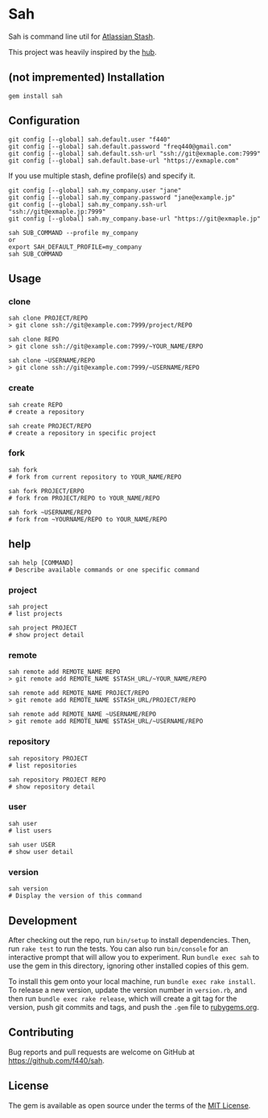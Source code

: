 # Sah

Sah is command line util for [Atlassian Stash](https://www.atlassian.com/software/stash).

This project was heavily inspired by the [hub](https://hub.github.com/).

## (not impremented) Installation

    gem install sah

## Configuration

    git config [--global] sah.default.user "f440"
    git config [--global] sah.default.password "freq440@gmail.com"
    git config [--global] sah.default.ssh-url "ssh://git@exmaple.com:7999"
    git config [--global] sah.default.base-url "https://exmaple.com"

If you use multiple stash, define profile(s) and specify it.

    git config [--global] sah.my_company.user "jane"
    git config [--global] sah.my_company.password "jane@example.jp"
    git config [--global] sah.my_company.ssh-url "ssh://git@exmaple.jp:7999"
    git config [--global] sah.my_company.base-url "https://git@exmaple.jp"

    sah SUB_COMMAND --profile my_company
    or
    export SAH_DEFAULT_PROFILE=my_company
    sah SUB_COMMAND

## Usage

### clone

    sah clone PROJECT/REPO
    > git clone ssh://git@example.com:7999/project/REPO

    sah clone REPO
    > git clone ssh://git@example.com:7999/~YOUR_NAME/ERPO

    sah clone ~USERNAME/REPO
    > git clone ssh://git@example.com:7999/~USERNAME/REPO

### create

    sah create REPO
    # create a repository

    sah create PROJECT/REPO
    # create a repository in specific project

### fork

    sah fork
    # fork from current repository to YOUR_NAME/REPO

    sah fork PROJECT/ERPO
    # fork from PROJECT/REPO to YOUR_NAME/REPO

    sah fork ~USERNAME/REPO
    # fork from ~YOURNAME/REPO to YOUR_NAME/REPO

## help

    sah help [COMMAND]
    # Describe available commands or one specific command

### project

    sah project
    # list projects

    sah project PROJECT
    # show project detail

### remote

    sah remote add REMOTE_NAME REPO
    > git remote add REMOTE_NAME $STASH_URL/~YOUR_NAME/REPO

    sah remote add REMOTE_NAME PROJECT/REPO
    > git remote add REMOTE_NAME $STASH_URL/PROJECT/REPO

    sah remote add REMOTE_NAME ~USERNAME/REPO
    > git remote add REMOTE_NAME $STASH_URL/~USERNAME/REPO

### repository

    sah repository PROJECT
    # list repositories

    sah repository PROJECT REPO
    # show repository detail

### user

    sah user
    # list users

    sah user USER
    # show user detail

### version

    sah version
    # Display the version of this command

## Development

After checking out the repo, run `bin/setup` to install dependencies. Then, run `rake test` to run the tests. You can also run `bin/console` for an interactive prompt that will allow you to experiment. Run `bundle exec sah` to use the gem in this directory, ignoring other installed copies of this gem.

To install this gem onto your local machine, run `bundle exec rake install`. To release a new version, update the version number in `version.rb`, and then run `bundle exec rake release`, which will create a git tag for the version, push git commits and tags, and push the `.gem` file to [rubygems.org](https://rubygems.org).

## Contributing

Bug reports and pull requests are welcome on GitHub at https://github.com/f440/sah.

## License

The gem is available as open source under the terms of the [MIT License](http://opensource.org/licenses/MIT).

